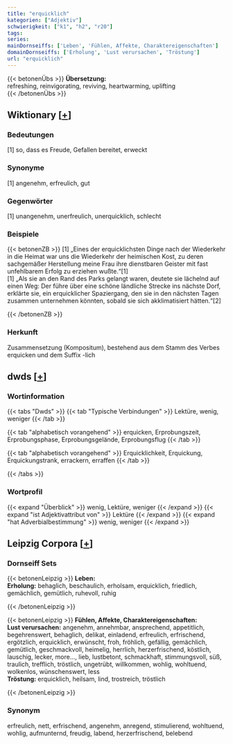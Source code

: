 ```yaml
---
title: "erquicklich"
kategorien: ["Adjektiv"]
schwierigkeit: ["k1", "h2", "r20"]
tags:
series:
mainDornseiffs: ['Leben', 'Fühlen, Affekte, Charaktereigenschaften']
domainDornseiffs: ['Erholung', 'Lust verursachen', 'Tröstung']
url: "erquicklich"
---
```


{{< betonenÜbs >}}
**Übersetzung:**  
refreshing, reinvigorating, reviving, heartwarming, uplifting  
{{< /betonenÜbs >}}

## Wiktionary [[+](https://de.wiktionary.org/wiki/erquicklich)]

### Bedeutungen
[1] so, dass es Freude, Gefallen bereitet, erweckt  

### Synonyme
[1] angenehm, erfreulich, gut  

### Gegenwörter
[1] unangenehm, unerfreulich, unerquicklich, schlecht  

### Beispiele
{{< betonenZB >}}
[1] „Eines der erquicklichsten Dinge nach der Wiederkehr in die Heimat war uns die Wiederkehr der heimischen Kost, zu deren sachgemäßer Herstellung meine Frau ihre dienstbaren Geister mit fast unfehlbarem Erfolg zu erziehen wußte.“[1]  
[1] „Als sie an den Rand des Parks gelangt waren, deutete sie lächelnd auf einen Weg: Der führe über eine schöne ländliche Strecke ins nächste Dorf, erklärte sie, ein erquicklicher Spaziergang, den sie in den nächsten Tagen zusammen unternehmen könnten, sobald sie sich akklimatisiert hätten.“[2]  

{{< /betonenZB >}}
### Herkunft
Zusammensetzung (Kompositum), bestehend aus dem Stamm des Verbes erquicken und dem Suffix -lich  



## dwds [[+](https://www.dwds.de/wb/erquicklich)]

### Wortinformation
{{< tabs "Dwds" >}}
{{< tab "Typische Verbindungen" >}}
Lektüre, wenig, weniger
{{< /tab >}}

{{< tab "alphabetisch vorangehend" >}}
erquicken, Erprobungszeit, Erprobungsphase, Erprobungsgelände, Erprobungsflug
{{< /tab >}}

{{< tab "alphabetisch vorangehend" >}}
Erquicklichkeit, Erquickung, Erquickungstrank, errackern, erraffen
{{< /tab >}}

{{< /tabs >}}

### Wortprofil
{{< expand "Überblick" >}} wenig, Lektüre, weniger {{< /expand >}}
{{< expand "ist Adjektivattribut von" >}} Lektüre {{< /expand >}}
{{< expand "hat Adverbialbestimmung" >}} wenig, weniger {{< /expand >}}

## Leipzig Corpora [[+](https://corpora.uni-leipzig.de/en/res?word=erquicklich&corpusId=deu_newscrawl-public_2018)]

### Dornseiff Sets
{{< betonenLeipzig >}}
**Leben:**  
**Erholung:** behaglich, beschaulich, erholsam, erquicklich, friedlich, gemächlich, gemütlich, ruhevoll, ruhig  

{{< /betonenLeipzig >}}


{{< betonenLeipzig >}}
**Fühlen, Affekte, Charaktereigenschaften:**  
**Lust verursachen:** angenehm, annehmbar, ansprechend, appetitlich, begehrenswert, behaglich, delikat, einladend, erfreulich, erfrischend, ergötzlich, erquicklich, erwünscht, froh, fröhlich, gefällig, gemächlich, gemütlich, geschmackvoll, heimelig, herrlich, herzerfrischend, köstlich, lauschig, lecker, more..., lieb, lustbetont, schmackhaft, stimmungsvoll, süß, traulich, trefflich, tröstlich, ungetrübt, willkommen, wohlig, wohltuend, wolkenlos, wünschenswert, less  
**Tröstung:** erquicklich, heilsam, lind, trostreich, tröstlich  

{{< /betonenLeipzig >}}

### Synonym
erfreulich, nett, erfrischend, angenehm, anregend, stimulierend, wohltuend, wohlig, aufmunternd, freudig, labend, herzerfrischend, belebend

